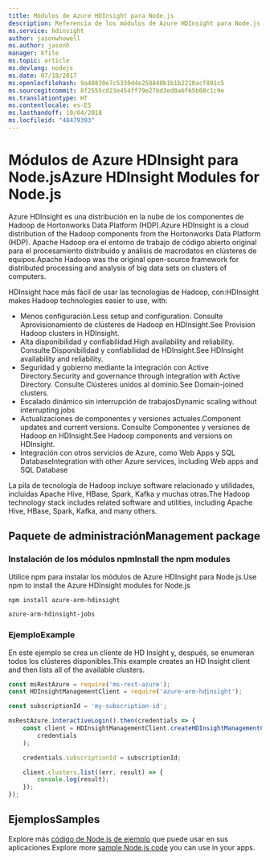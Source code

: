 ```yaml
---
title: Módulos de Azure HDInsight para Node.js
description: Referencia de los módulos de Azure HDInsight para Node.js
ms.service: hdinsight
author: jasonwhowell
ms.author: jasonh
manager: kfile
ms.topic: article
ms.devlang: nodejs
ms.date: 07/18/2017
ms.openlocfilehash: 9a40830e7c5330d4e258840b1b1b2210acf891c5
ms.sourcegitcommit: 8f2555cd23e454ff79e27bd3ed0a6f65b08c1c9e
ms.translationtype: HT
ms.contentlocale: es-ES
ms.lasthandoff: 10/04/2018
ms.locfileid: "48479393"
---
```

# <a name="azure-hdinsight-modules-for-nodejs"></a><span data-ttu-id="2617e-103">Módulos de Azure HDInsight para Node.js</span><span class="sxs-lookup"><span data-stu-id="2617e-103">Azure HDInsight Modules for Node.js</span></span>

<span data-ttu-id="2617e-104">Azure HDInsight es una distribución en la nube de los componentes de Hadoop de Hortonworks Data Platform (HDP).</span><span class="sxs-lookup"><span data-stu-id="2617e-104">Azure HDInsight is a cloud distribution of the Hadoop components from the Hortonworks Data Platform (HDP).</span></span> <span data-ttu-id="2617e-105">Apache Hadoop era el entorno de trabajo de código abierto original para el procesamiento distribuido y análisis de macrodatos en clústeres de equipos.</span><span class="sxs-lookup"><span data-stu-id="2617e-105">Apache Hadoop was the original open-source framework for distributed processing and analysis of big data sets on clusters of computers.</span></span>

<span data-ttu-id="2617e-106">HDInsight hace más fácil de usar las tecnologías de Hadoop, con:</span><span class="sxs-lookup"><span data-stu-id="2617e-106">HDInsight makes Hadoop technologies easier to use, with:</span></span>
- <span data-ttu-id="2617e-107">Menos configuración.</span><span class="sxs-lookup"><span data-stu-id="2617e-107">Less setup and configuration.</span></span> <span data-ttu-id="2617e-108">Consulte Aprovisionamiento de clústeres de Hadoop en HDInsight.</span><span class="sxs-lookup"><span data-stu-id="2617e-108">See Provision Hadoop clusters in HDInsight.</span></span>
- <span data-ttu-id="2617e-109">Alta disponibilidad y confiabilidad.</span><span class="sxs-lookup"><span data-stu-id="2617e-109">High availability and reliability.</span></span> <span data-ttu-id="2617e-110">Consulte Disponibilidad y confiabilidad de HDInsight.</span><span class="sxs-lookup"><span data-stu-id="2617e-110">See HDInsight availability and reliability.</span></span>
- <span data-ttu-id="2617e-111">Seguridad y gobierno mediante la integración con Active Directory.</span><span class="sxs-lookup"><span data-stu-id="2617e-111">Security and governance through integration with Active Directory.</span></span> <span data-ttu-id="2617e-112">Consulte Clústeres unidos al dominio.</span><span class="sxs-lookup"><span data-stu-id="2617e-112">See Domain-joined clusters.</span></span>
- <span data-ttu-id="2617e-113">Escalado dinámico sin interrupción de trabajos</span><span class="sxs-lookup"><span data-stu-id="2617e-113">Dynamic scaling without interrupting jobs</span></span>
- <span data-ttu-id="2617e-114">Actualizaciones de componentes y versiones actuales.</span><span class="sxs-lookup"><span data-stu-id="2617e-114">Component updates and current versions.</span></span> <span data-ttu-id="2617e-115">Consulte Componentes y versiones de Hadoop en HDInsight.</span><span class="sxs-lookup"><span data-stu-id="2617e-115">See Hadoop components and versions on HDInsight.</span></span>
- <span data-ttu-id="2617e-116">Integración con otros servicios de Azure, como Web Apps y SQL Database</span><span class="sxs-lookup"><span data-stu-id="2617e-116">Integration with other Azure services, including Web apps and SQL Database</span></span>

<span data-ttu-id="2617e-117">La pila de tecnología de Hadoop incluye software relacionado y utilidades, incluidas Apache Hive, HBase, Spark, Kafka y muchas otras.</span><span class="sxs-lookup"><span data-stu-id="2617e-117">The Hadoop technology stack includes related software and utilities, including Apache Hive, HBase, Spark, Kafka, and many others.</span></span> 

## <a name="management-package"></a><span data-ttu-id="2617e-118">Paquete de administración</span><span class="sxs-lookup"><span data-stu-id="2617e-118">Management package</span></span>

### <a name="install-the-npm-modules"></a><span data-ttu-id="2617e-119">Instalación de los módulos npm</span><span class="sxs-lookup"><span data-stu-id="2617e-119">Install the npm modules</span></span>

<span data-ttu-id="2617e-120">Utilice npm para instalar los módulos de Azure HDInsight para Node.js.</span><span class="sxs-lookup"><span data-stu-id="2617e-120">Use npm to install the Azure HDInsight modules for Node.js</span></span>

```bash
npm install azure-arm-hdinsight
```

```bash
azure-arm-hdinsight-jobs
```

### <a name="example"></a><span data-ttu-id="2617e-121">Ejemplo</span><span class="sxs-lookup"><span data-stu-id="2617e-121">Example</span></span> 

<span data-ttu-id="2617e-122">En este ejemplo se crea un cliente de HD Insight y, después, se enumeran todos los clústeres disponibles.</span><span class="sxs-lookup"><span data-stu-id="2617e-122">This example creates an HD Insight client and then lists all of the available clusters.</span></span> 

```javascript
const msRestAzure = require('ms-rest-azure');
const HDInsightManagementClient = require('azure-arm-hdinsight');

const subscriptionId = 'my-subscription-id';

msRestAzure.interactiveLogin().then(credentials => {
    const client = HDInsightManagementClient.createHDInsightManagementClient(
        credentials
    );

    credentials.subscriptionId = subscriptionId;

    client.clusters.list((err, result) => {
        console.log(result);
    });
});
```

## <a name="samples"></a><span data-ttu-id="2617e-123">Ejemplos</span><span class="sxs-lookup"><span data-stu-id="2617e-123">Samples</span></span>

<span data-ttu-id="2617e-124">Explore más [código de Node.js de ejemplo](https://azure.microsoft.com/resources/samples/?platform=nodejs) que puede usar en sus aplicaciones.</span><span class="sxs-lookup"><span data-stu-id="2617e-124">Explore more [sample Node.js code](https://azure.microsoft.com/resources/samples/?platform=nodejs) you can use in your apps.</span></span>
